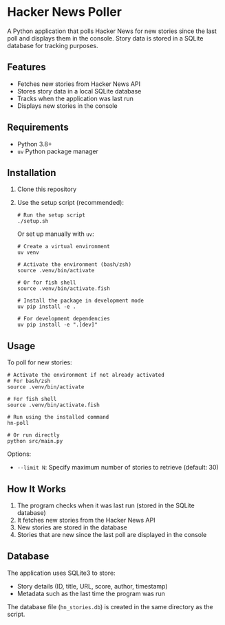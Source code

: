 # Hacker News Poller

A Python application that polls Hacker News for new stories since the last poll and displays them in the console. Story data is stored in a SQLite database for tracking purposes.

## Features

- Fetches new stories from Hacker News API
- Stores story data in a local SQLite database
- Tracks when the application was last run
- Displays new stories in the console

## Requirements

- Python 3.8+
- `uv` Python package manager

## Installation

1. Clone this repository

2. Use the setup script (recommended):
   ```
   # Run the setup script
   ./setup.sh
   ```

   Or set up manually with `uv`:
   ```
   # Create a virtual environment
   uv venv
   
   # Activate the environment (bash/zsh)
   source .venv/bin/activate
   
   # Or for fish shell
   source .venv/bin/activate.fish
   
   # Install the package in development mode
   uv pip install -e .
   
   # For development dependencies
   uv pip install -e ".[dev]"
   ```

## Usage

To poll for new stories:

```
# Activate the environment if not already activated
# For bash/zsh
source .venv/bin/activate

# For fish shell
source .venv/bin/activate.fish

# Run using the installed command
hn-poll

# Or run directly
python src/main.py
```

Options:

- `--limit N`: Specify maximum number of stories to retrieve (default: 30)

## How It Works

1. The program checks when it was last run (stored in the SQLite database)
2. It fetches new stories from the Hacker News API
3. New stories are stored in the database
4. Stories that are new since the last poll are displayed in the console

## Database

The application uses SQLite3 to store:

- Story details (ID, title, URL, score, author, timestamp)
- Metadata such as the last time the program was run

The database file (`hn_stories.db`) is created in the same directory as the script.